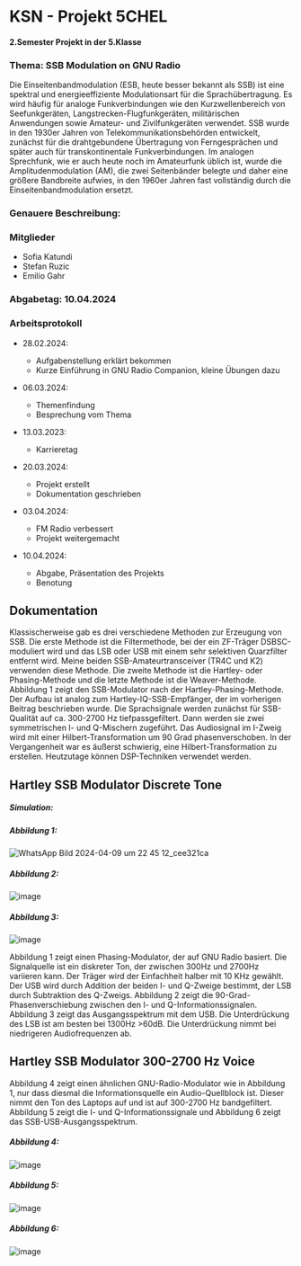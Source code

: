 # KSN - Projekt 5CHEL

#### 2.Semester Projekt in der 5.Klasse

### Thema: SSB Modulation on GNU Radio

Die Einseitenbandmodulation (ESB, heute besser bekannt als SSB) ist eine spektral und energieeffiziente Modulationsart für die Sprachübertragung. Es wird häufig für analoge Funkverbindungen wie den Kurzwellenbereich von Seefunkgeräten, Langstrecken-Flugfunkgeräten, militärischen Anwendungen sowie Amateur- und Zivilfunkgeräten verwendet. SSB wurde in den 1930er Jahren von Telekommunikationsbehörden entwickelt, zunächst für die drahtgebundene Übertragung von Ferngesprächen und später auch für transkontinentale Funkverbindungen. Im analogen Sprechfunk, wie er auch heute noch im Amateurfunk üblich ist, wurde die Amplitudenmodulation (AM), die zwei Seitenbänder belegte und daher eine größere Bandbreite aufwies, in den 1960er Jahren fast vollständig durch die Einseitenbandmodulation ersetzt.

### Genauere Beschreibung:

### Mitglieder
- Sofia Katundi
- Stefan Ruzic
- Emilio Gahr

### Abgabetag: 10.04.2024

### Arbeitsprotokoll 

- 28.02.2024:
  - Aufgabenstellung erklärt bekommen
  - Kurze Einführung in GNU Radio Companion, kleine Übungen dazu

- 06.03.2024:
  - Themenfindung
  - Besprechung vom Thema
  
    
- 13.03.2023:
  - Karrieretag

- 20.03.2024:
  - Projekt erstellt
  - Dokumentation geschrieben

- 03.04.2024:
  - FM Radio verbessert
  - Projekt weitergemacht

- 10.04.2024:
  - Abgabe, Präsentation des Projekts
  - Benotung

## Dokumentation

Klassischerweise gab es drei verschiedene Methoden zur Erzeugung von SSB. Die erste Methode ist die Filtermethode, bei der ein ZF-Träger DSBSC-moduliert wird und das LSB oder USB mit einem sehr selektiven Quarzfilter entfernt wird. Meine beiden SSB-Amateurtransceiver (TR4C und K2) verwenden diese Methode. Die zweite Methode ist die Hartley- oder Phasing-Methode und die letzte Methode ist die Weaver-Methode. Abbildung 1 zeigt den SSB-Modulator nach der Hartley-Phasing-Methode. Der Aufbau ist analog zum Hartley-IQ-SSB-Empfänger, der im vorherigen Beitrag beschrieben wurde. Die Sprachsignale werden zunächst für SSB-Qualität auf ca. 300-2700 Hz tiefpassgefiltert. Dann werden sie zwei symmetrischen I- und Q-Mischern zugeführt. Das Audiosignal im I-Zweig wird mit einer Hilbert-Transformation  um 90 Grad phasenverschoben. In der Vergangenheit war es äußerst schwierig, eine Hilbert-Transformation zu erstellen. Heutzutage können DSP-Techniken verwendet werden.

## Hartley SSB Modulator Discrete Tone
##### Simulation:

##### Abbildung 1:
![WhatsApp Bild 2024-04-09 um 22 45 12_cee321ca](https://github.com/sofia20K/ksn/assets/165880295/3f8b4fc3-6ad6-485e-8d9c-b02b121785b0)

##### Abbildung 2:

![image](https://github.com/sofia20K/ksn/assets/165880295/da08dec9-7282-4164-9b1a-ec6223e68459)

##### Abbildung 3:

![image](https://github.com/sofia20K/ksn/assets/165880295/74130211-3aef-4216-8ce5-e8812d2cf12e)



Abbildung 1 zeigt einen Phasing-Modulator, der auf GNU Radio basiert. Die Signalquelle ist ein diskreter Ton, der zwischen 300Hz und 2700Hz variieren kann. Der Träger wird der Einfachheit halber mit 10 KHz gewählt. Der USB wird durch Addition der beiden I- und Q-Zweige bestimmt, der LSB durch Subtraktion des Q-Zweigs. Abbildung 2 zeigt die 90-Grad-Phasenverschiebung zwischen den I- und Q-Informationssignalen. Abbildung 3 zeigt das Ausgangsspektrum mit dem USB. Die Unterdrückung des LSB ist am besten bei 1300Hz >60dB. Die Unterdrückung nimmt bei niedrigeren Audiofrequenzen ab.

## Hartley SSB Modulator 300-2700 Hz Voice

Abbildung 4 zeigt einen ähnlichen GNU-Radio-Modulator wie in Abbildung 1, nur dass diesmal die Informationsquelle ein Audio-Quellblock ist. Dieser nimmt den Ton des Laptops auf und ist auf 300-2700 Hz bandgefiltert. Abbildung 5 zeigt die I- und Q-Informationssignale und Abbildung 6 zeigt das SSB-USB-Ausgangsspektrum.

##### Abbildung 4:

![image](https://github.com/sofia20K/ksn/assets/165880295/51f0d956-b3c6-4cb2-af5b-473d9c970147)


##### Abbildung 5:

![image](https://github.com/sofia20K/ksn/assets/165880295/01d4a217-81a8-4700-84a5-3ad423e3393e)


##### Abbildung 6:

![image](https://github.com/sofia20K/ksn/assets/165880295/f1f73122-40d2-4bdd-a284-0ab576f8e5ad)








